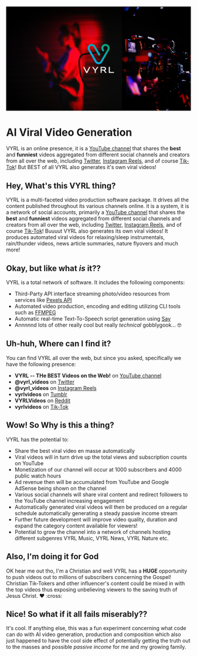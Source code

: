 ![VYRL](VYRL-banner.jpg) 
# AI Viral Video Generation

VYRL is an online presence, it is a [YouTube channel](https://www.youtube.com/channel/UC7xJpL8WWGUOxvbbHshcmQw) that shares the **best** and **funniest** videos aggregated from different social channels and creators from all over the web, including [Twitter](https://twitter.com/vyrl_videos), [Instagram Reels](https://www.instagram.com/vyrl_videos), and of course [Tik-Tok](https://www.tiktok.com/@vyrlvideos)! 
But BEST of all VYRL also generates it's own viral videos!

## Hey, What's this VYRL thing?
VYRL is a multi-faceted video production software package. It drives all the content published throughout its various channels online.
it is a system, it is a network of social accounts, primarily a [YouTube channel](https://www.youtube.com/channel/UC7xJpL8WWGUOxvbbHshcmQw) that shares the **best** and **funniest** videos aggregated from different social channels and creators from all over the web, including [Twitter](https://twitter.com/vyrl_videos), [Instagram Reels](https://www.instagram.com/vyrl_videos), and of course [Tik-Tok](https://www.tiktok.com/@vyrlvideos)! Buuuut VYRL also generates its own viral videos! It produces automated viral videos for relaxing/sleep instrumentals, rain/thunder videos, news article summaries, nature flyovers and much more!

## Okay, but like what *is* it??
VYRL is a total network of software. It includes the following components:

- Third-Party API interface streaming photo/video resources from services like [Pexels API](https://www.pexels.com/api/documentation/)
- Automated video production, encoding and editing utilizing CLI tools such as [FFMPEG](https://ffmpeg.org/)
- Automatic real-time Text-To-Speech script generation using [Say](https://www.npmjs.com/package/say)
- Annnnnd lots of other really cool but really *technical* gobblygook... :nerd_face:

## Uh-huh, Where can I find it?
You can find VYRL all over the web, but since you asked, specifically we have the following presence:
- **VYRL -- THe BEST Videos on the Web!** on [YouTube channel](https://www.youtube.com/channel/UC7xJpL8WWGUOxvbbHshcmQw) 
- **@vyrl_videos** on [Twitter](https://twitter.com/vyrl_videos) 
- **@vyrl_videos** on [Instagram Reels](https://www.instagram.com/vyrl_videos)
- **vyrlvideos** on [Tumblr](vyrlvideos.tumblr.com)
- **VYRLVideos** on [Reddit](https://www.reddit.com/user/VYRLVideos)
- **vyrlvideos** on [Tik-Tok](https://www.tiktok.com/@vyrlvideos) 

## Wow! So Why is this a thing?
VYRL has the potential to:
- Share the best viral video en masse automatically
- Viral videos will in turn drive up the total views and subscription counts on YouTube
- Monetization of our channel will occur at 1000 subscribers and 4000 public watch hours
- Ad revenue then will be accumulated from YouTube and Google AdSense being shown on the channel
- Various social channels will share viral content and redirect followers to the YouTube channel increasing engagement
- Automatically generated viral videos will then be produced on a regular schedule automatically generating a steady passive income stream
- Further future development will improve video quality, duration and expand the category content available for viewers!
- Potential to grow the channel into a network of channels hosting different subgenres VYRL Music, VYRL News, VYRL Nature etc.

## Also, I'm doing it for God
OK hear me out tho, I'm a Christian and well VYRL has a **HUGE** opportunity to push videos out to millions of subscribers concerning the Gospel!
Christian Tik-Tokers and other influencer's content could be mixed in with the top videos thus exposing unbelieving viewers to the saving truth of Jesus Christ.
:heart: :cross:

## Nice! So what if it all fails miserably??
It's cool. If anything else, this was a fun experiment concerning what code can do with AI video generation, production and composition
which also just happened to have the cool side effect of potentially getting the truth out to the masses and possible *passive income* for me and my growing family.


